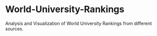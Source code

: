 # World-University-Rankings
Analysis and Visualization of World University Rankings from different sources.
